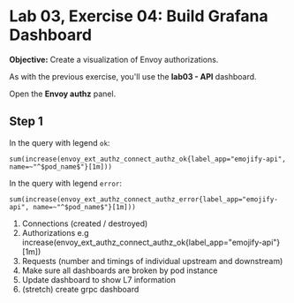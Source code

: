 # Lab 03, Exercise 04: Build Grafana Dashboard

**Objective:** Create a visualization of Envoy authorizations.

As with the previous exercise, you'll use the **lab03 - API** dashboard.

Open the **Envoy authz** panel.

## Step 1

In the query with legend `ok`:

```
sum(increase(envoy_ext_authz_connect_authz_ok{label_app="emojify-api", name=~"^$pod_name$"}[1m]))
```

In the query with legend `error`:

```
sum(increase(envoy_ext_authz_connect_authz_error{label_app="emojify-api", name=~"^$pod_name$"}[1m]))
```

1. Connections (created / destroyed)
2. Authorizations e.g increase(envoy_ext_authz_connect_authz_ok{label_app="emojify-api"}[1m])
3. Requests (number and timings of individual upstream and downstream)
4. Make sure all dashboards are broken by pod instance
5. Update dashboard to show L7 information
6. (stretch) create grpc dashboard


